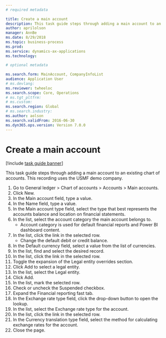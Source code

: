 ```yaml
--- 
# required metadata 
 
title: Create a main account
description: This task guide steps through adding a main account to an existing chart of accounts. 
author: aprilolson
manager: AnnBe 
ms.date: 8/29/2018
ms.topic: business-process 
ms.prod:  
ms.service: dynamics-ax-applications 
ms.technology:  
 
# optional metadata 
 
ms.search.form: MainAccount, CompanyInfoList   
audience: Application User 
# ms.devlang:  
ms.reviewer: twheeloc
ms.search.scope: Core, Operations 
# ms.tgt_pltfrm:  
# ms.custom:  
ms.search.region: Global
# ms.search.industry: 
ms.author: aolson
ms.search.validFrom: 2016-06-30 
ms.dyn365.ops.version: Version 7.0.0 
---
```

# Create a main account

[!include [task guide banner](../../includes/task-guide-banner.md)]

This task guide steps through adding a main account to an existing chart of accounts. This recording uses the USMF demo company.  

1. Go to General ledger > Chart of accounts > Accounts > Main accounts.
2. Click New.
3. In the Main account field, type a value.
4. In the Name field, type a value.
5. In the Main account type field, select the type that best represents the accounts balance and location on financial statements.
6. In the list, select the account category the main account belongs to.
    * Account category is used for default financial reports and Power BI dashboard content.  
7. In the list, click the link in the selected row.
    * Change the default debit or credit balance.  
8. In the Default currency field, select a value from the list of currencies.
9. In the list, find and select the desired record.
10. In the list, click the link in the selected row.
11. Toggle the expansion of the Legal entity overrides section.
12. Click Add to select a legal entity.
13. In the list, select the Legal entity.
14. Click Add.
15. In the list, mark the selected row.
16. Check or uncheck the Suspended checkbox.
17. Expand the Financial reporting fast tab.
18. In the Exchange rate type field, click the drop-down button to open the lookup.
19. In the list, select the Exchange rate type for the account.
20. In the list, click the link in the selected row.
21. In the Currency translation type field, select the method for calculating exchange rates for the account.
22. Close the page.

